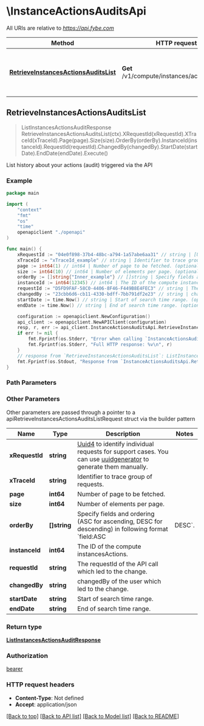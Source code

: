 # \InstanceActionsAuditsApi

All URIs are relative to *https://api.fybe.com*

Method | HTTP request | Description
------------- | ------------- | -------------
[**RetrieveInstancesActionsAuditsList**](InstanceActionsAuditsApi.md#RetrieveInstancesActionsAuditsList) | **Get** /v1/compute/instances/actions/audits | List history about your actions (audit) triggered via the API



## RetrieveInstancesActionsAuditsList

> ListInstancesActionsAuditResponse RetrieveInstancesActionsAuditsList(ctx).XRequestId(xRequestId).XTraceId(xTraceId).Page(page).Size(size).OrderBy(orderBy).InstanceId(instanceId).RequestId(requestId).ChangedBy(changedBy).StartDate(startDate).EndDate(endDate).Execute()

List history about your actions (audit) triggered via the API



### Example

```go
package main

import (
    "context"
    "fmt"
    "os"
    "time"
    openapiclient "./openapi"
)

func main() {
    xRequestId := "04e0f898-37b4-48bc-a794-1a57abe6aa31" // string | [Uuid4](https://en.wikipedia.org/wiki/Universally_unique_identifier#Version_4_(random)) to identify individual requests for support cases. You can use [uuidgenerator](https://www.uuidgenerator.net/version4) to generate them manually.
    xTraceId := "xTraceId_example" // string | Identifier to trace group of requests. (optional)
    page := int64(1) // int64 | Number of page to be fetched. (optional)
    size := int64(10) // int64 | Number of elements per page. (optional)
    orderBy := []string{"Inner_example"} // []string | Specify fields and ordering (ASC for ascending, DESC for descending) in following format `field:ASC|DESC`. (optional)
    instanceId := int64(12345) // int64 | The ID of the compute instancesActions. (optional)
    requestId := "D5FD9FAF-58C0-4406-8F46-F449B8E4FEC3" // string | The requestId of the API call which led to the change. (optional)
    changedBy := "23cbb6d6-cb11-4330-bdff-7bb791df2e23" // string | changedBy of the user which led to the change. (optional)
    startDate := time.Now() // string | Start of search time range. (optional)
    endDate := time.Now() // string | End of search time range. (optional)

    configuration := openapiclient.NewConfiguration()
    api_client := openapiclient.NewAPIClient(configuration)
    resp, r, err := api_client.InstanceActionsAuditsApi.RetrieveInstancesActionsAuditsList(context.Background()).XRequestId(xRequestId).XTraceId(xTraceId).Page(page).Size(size).OrderBy(orderBy).InstanceId(instanceId).RequestId(requestId).ChangedBy(changedBy).StartDate(startDate).EndDate(endDate).Execute()
    if err != nil {
        fmt.Fprintf(os.Stderr, "Error when calling `InstanceActionsAuditsApi.RetrieveInstancesActionsAuditsList``: %v\n", err)
        fmt.Fprintf(os.Stderr, "Full HTTP response: %v\n", r)
    }
    // response from `RetrieveInstancesActionsAuditsList`: ListInstancesActionsAuditResponse
    fmt.Fprintf(os.Stdout, "Response from `InstanceActionsAuditsApi.RetrieveInstancesActionsAuditsList`: %v\n", resp)
}
```

### Path Parameters



### Other Parameters

Other parameters are passed through a pointer to a apiRetrieveInstancesActionsAuditsListRequest struct via the builder pattern


Name | Type | Description  | Notes
------------- | ------------- | ------------- | -------------
 **xRequestId** | **string** | [Uuid4](https://en.wikipedia.org/wiki/Universally_unique_identifier#Version_4_(random)) to identify individual requests for support cases. You can use [uuidgenerator](https://www.uuidgenerator.net/version4) to generate them manually. | 
 **xTraceId** | **string** | Identifier to trace group of requests. | 
 **page** | **int64** | Number of page to be fetched. | 
 **size** | **int64** | Number of elements per page. | 
 **orderBy** | **[]string** | Specify fields and ordering (ASC for ascending, DESC for descending) in following format &#x60;field:ASC|DESC&#x60;. | 
 **instanceId** | **int64** | The ID of the compute instancesActions. | 
 **requestId** | **string** | The requestId of the API call which led to the change. | 
 **changedBy** | **string** | changedBy of the user which led to the change. | 
 **startDate** | **string** | Start of search time range. | 
 **endDate** | **string** | End of search time range. | 

### Return type

[**ListInstancesActionsAuditResponse**](ListInstancesActionsAuditResponse.md)

### Authorization

[bearer](../README.md#bearer)

### HTTP request headers

- **Content-Type**: Not defined
- **Accept**: application/json

[[Back to top]](#) [[Back to API list]](../README.md#documentation-for-api-endpoints)
[[Back to Model list]](../README.md#documentation-for-models)
[[Back to README]](../README.md)

